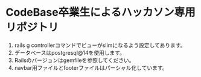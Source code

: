 # CodeBase卒業生によるハッカソン専用リポジトリ
1. rails g controllerコマンドでビューがslimになるよう設定してあります。
2. データベースはpostgresql@14を使用します。
3. Railsのバージョンはgemfileを参照してください。
4. navbar用ファイルとfooterファイルはパーシャル化しています。
